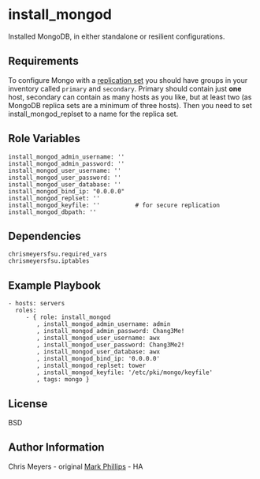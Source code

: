install_mongod
==============

Installed MongoDB, in either standalone or resilient configurations.

Requirements
------------

To configure Mongo with a [replication set](http://docs.mongodb.org/manual/replication/) you should have groups in your inventory called `primary` and `secondary`. Primary should contain just **one** host, secondary can contain as many hosts as you like, but at least two (as MongoDB replica sets are a minimum of three hosts). Then you need to set install_mongod_replset to a name for the replica set.

Role Variables
--------------

    install_mongod_admin_username: ''
    install_mongod_admin_password: ''
    install_mongod_user_username: ''
    install_mongod_user_password: ''
    install_mongod_user_database: ''
    install_mongod_bind_ip: "0.0.0.0"
    install_mongod_replset: ''
    install_mongod_keyfile: ''          # for secure replication
    install_mongod_dbpath: ''

Dependencies
------------

    chrismeyersfsu.required_vars
    chrismeyersfsu.iptables

Example Playbook
----------------

    - hosts: servers
      roles:
         - { role: install_mongod
            , install_mongod_admin_username: admin
            , install_mongod_admin_password: Chang3Me!
            , install_mongod_user_username: awx
            , install_mongod_user_password: Chang3Me2!
            , install_mongod_user_database: awx
            , install_mongod_bind_ip: '0.0.0.0'
            , install_mongod_replset: tower
            , install_mongod_keyfile: '/etc/pki/mongo/keyfile'
            , tags: mongo }

License
-------

BSD

Author Information
------------------

Chris Meyers - original
[Mark Phillips](mailto:mark@ansible.com) - HA

